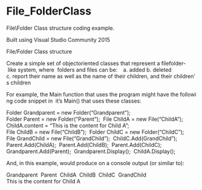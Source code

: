 # File_FolderClass
File\Folder Class structure coding example.

Built using Visual Studio Community 2015

File/Folder Class structure

Create a simple set of object­oriented classes that represent a file­folder­ like system, where  folders and files can be:   
a. added
b. deleted
c. report their name as well as the name of their children, and their children’s children

For example, the Main function that uses the program might have the following code snippet in  it’s Main() that uses these classes:

Folder Grandparent = new Folder(“Grandparent”);  
Folder Parent = new Folder(“Parent”);  
File ChildA = new File(“ChildA”);  
ChildA.content = “This is the content for Child A”;  File ChildB = new File(“ChildB”);  
Folder ChildC = new Folder(“ChildC”);    File GrandChild = new File(“GrandChild”); 
ChildC.Add(GrandChild”);  
Parent.Add(ChildA);  
Parent.Add(ChildB);  
Parent.Add(ChildC);  
Grandparent.Add(Parent);  
Grandparent.Display();  
ChildA.Display();    

And, in this example, would produce on a console output (or similar to):    

Grandparent  
Parent  
ChildA  
ChildB  
ChildC  
GrandChild  
This is the content for Child A
